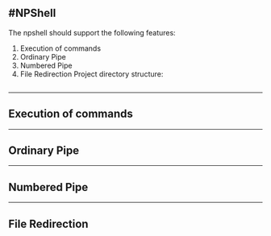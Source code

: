 #**NPShell**
---
The npshell should support the following features:
1. Execution of commands
2. Ordinary Pipe
3. Numbered Pipe
4. File Redirection
Project directory structure:
```

```

---
## Execution of commands

---

## Ordinary Pipe

---
## Numbered Pipe

---
## File Redirection